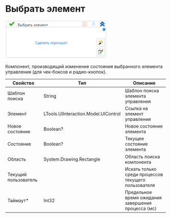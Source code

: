 # Выбрать элемент

![](<../../../.gitbook/assets/image (416).png>)

Компонент, производящий изменение состояния выбранного элемента управления (для чек-боксов и радио-кнопок).

| Свойство             | Тип                                  | Описание                                            |
| -------------------- | ------------------------------------ | --------------------------------------------------- |
| Шаблон поиска        | String                               | Шаблон поиска элемента управления                   |
| Элемент              | LTools.UIInteraction.Model.UIControl | Ссылка на элемент управления                        |
| Новое состояние      | Boolean?                             | Новое состояние элемента                            |
| Состояние            | Boolean?                             | Текущее состояние элемента                          |
| Область              | System.Drawing.Rectangle             | Область поиска компонента                           |
| Текущий пользователь |                                      | Искать только среди процессов текущего пользователя |
| Таймаут\*            | Int32                                | Предельное время ожидания завершения процесса (мс)  |

